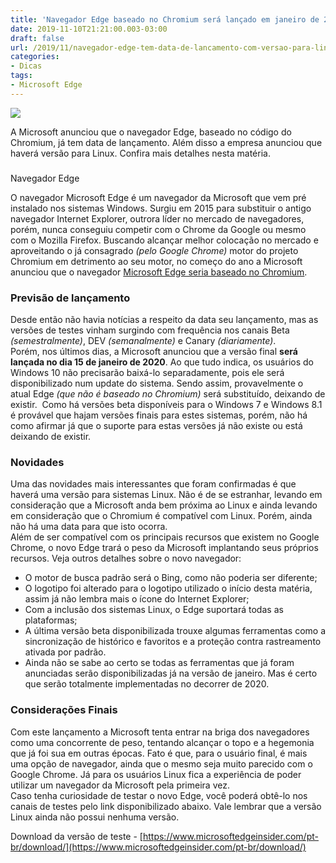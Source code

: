 ```yaml
---
title: 'Navegador Edge baseado no Chromium será lançado em janeiro de 2020 e terá versão para Linux'
date: 2019-11-10T21:21:00.003-03:00
draft: false
url: /2019/11/navegador-edge-tem-data-de-lancamento-com-versao-para-linux.html
categories:
- Dicas
tags: 
- Microsoft Edge
---
```


[![](https://1.bp.blogspot.com/-1afqaS21NDk/XlRttmBUUVI/AAAAAAAAOD0/93mRp-jks-gaZYn1u3pkiZOqRVYbmNHKACNcBGAsYHQ/s200/Edge2.png)](https://1.bp.blogspot.com/-1afqaS21NDk/XlRttmBUUVI/AAAAAAAAOD0/93mRp-jks-gaZYn1u3pkiZOqRVYbmNHKACNcBGAsYHQ/s1600/Edge2.png)

A Microsoft anunciou que o navegador Edge, baseado no código do Chromium, já tem data de lançamento. Além disso a empresa anunciou que haverá versão para Linux. Confira mais detalhes nesta matéria.

  
  
  
  

###   
Navegador Edge

O navegador Microsoft Edge é um navegador da Microsoft que vem pré instalado nos sistemas Windows. Surgiu em 2015 para substituir o antigo navegador Internet Explorer, outrora líder no mercado de navegadores, porém, nunca conseguiu competir com o Chrome da Google ou mesmo com o Mozilla Firefox. Buscando alcançar melhor colocação no mercado e aproveitando o já consagrado _(pelo Google Chrome)_ motor do projeto Chromium em detrimento ao seu motor, no começo do ano a Microsoft anunciou que o navegador [Microsoft Edge seria baseado no Chromium](https://info.wsouza.com.br/2019/03/microsoft-edge-agora-e-baseado-no-chromium.html).

  

### Previsão de lançamento

Desde então não havia notícias a respeito da data seu lançamento, mas as versões de testes vinham surgindo com frequência nos canais Beta _(semestralmente)_, DEV _(semanalmente)_ e Canary _(diariamente)_.  
Porém, nos últimos dias, a Microsoft anunciou que a versão final **será lançada no dia 15 de janeiro de 2020**. Ao que tudo indica, os usuários do Windows 10 não precisarão baixá-lo separadamente, pois ele será disponibilizado num update do sistema. Sendo assim, provavelmente o atual Edge _(que não é baseado no Chromium)_ será substituído, deixando de existir.  Como há versões beta disponíveis para o Windows 7 e Windows 8.1 é provável que hajam versões finais para estes sistemas, porém, não há como afirmar já que o suporte para estas versões já não existe ou está deixando de existir.  
  

### Novidades

Uma das novidades mais interessantes que foram confirmadas é que haverá uma versão para sistemas Linux. Não é de se estranhar, levando em consideração que a Microsoft anda bem próxima ao Linux e ainda levando em consideração que o Chromium é compatível com Linux. Porém, ainda não há uma data para que isto ocorra.  
Além de ser compatível com os principais recursos que existem no Google Chrome, o novo Edge trará o peso da Microsoft implantando seus próprios recursos. Veja outros detalhes sobre o novo navegador:  

*   O motor de busca padrão será o Bing, como não poderia ser diferente;
*   O logotipo foi alterado para o logotipo utilizado o início desta matéria, assim já não lembra mais o ícone do Internet Explorer;
*   Com a inclusão dos sistemas Linux, o Edge suportará todas as plataformas;
*   A última versão beta disponibilizada trouxe algumas ferramentas como a sincronização de histórico e favoritos e a proteção contra rastreamento ativada por padrão.
*   Ainda não se sabe ao certo se todas as ferramentas que já foram anunciadas serão disponibilizadas já na versão de janeiro. Mas é certo que serão totalmente implementadas no decorrer de 2020.

  

### Considerações Finais

Com este lançamento a Microsoft tenta entrar na briga dos navegadores como uma concorrente de peso, tentando alcançar o topo e a hegemonia que já foi sua em outras épocas. Fato é que, para o usuário final, é mais uma opção de navegador, ainda que o mesmo seja muito parecido com o Google Chrome. Já para os usuários Linux fica a experiência de poder utilizar um navegador da Microsoft pela primeira vez.  
Caso tenha curiosidade de testar o novo Edge, você poderá obtê-lo nos canais de testes pelo link disponibilizado abaixo. Vale lembrar que a versão Linux ainda não possui nenhuma versão.  
  
Download da versão de teste - [https://www.microsoftedgeinsider.com/pt-br/download/](https://www.microsoftedgeinsider.com/pt-br/download/)
